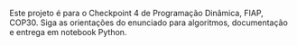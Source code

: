 <!-- Use this file to provide workspace-specific custom instructions to Copilot. For more details, visit https://code.visualstudio.com/docs/copilot/copilot-customization#_use-a-githubcopilotinstructionsmd-file -->

Este projeto é para o Checkpoint 4 de Programação Dinâmica, FIAP, COP30. Siga as orientações do enunciado para algoritmos, documentação e entrega em notebook Python.
